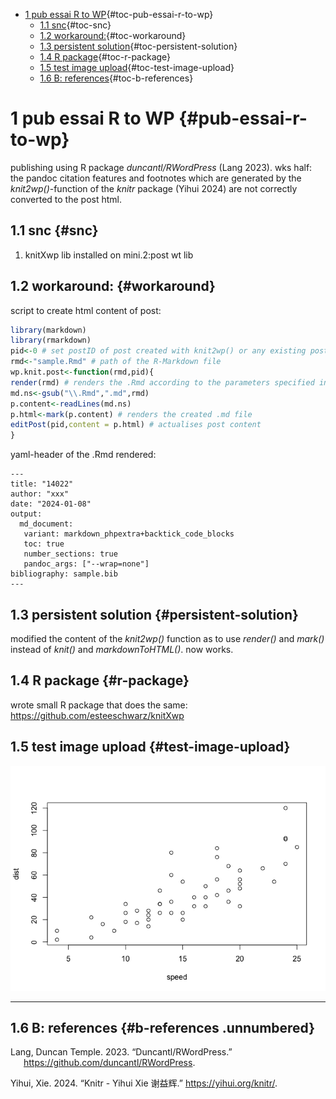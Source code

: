 -   [1 pub essai R to WP](#pub-essai-r-to-wp){#toc-pub-essai-r-to-wp}
    -   [1.1 snc](#snc){#toc-snc}
    -   [1.2 workaround:](#workaround){#toc-workaround}
    -   [1.3 persistent solution](#persistent-solution){#toc-persistent-solution}
    -   [1.4 R package](#r-package){#toc-r-package}
    -   [1.5 test image upload](#test-image-upload){#toc-test-image-upload}
    -   [1.6 B: references](#b-references){#toc-b-references}

# 1 pub essai R to WP {#pub-essai-r-to-wp}

publishing using R package *duncantl/RWordPress* (Lang 2023). wks half: the pandoc citation features and footnotes which are generated by the *knit2wp()*-function of the *knitr* package (Yihui 2024) are not correctly converted to the post html.

## 1.1 snc {#snc}

1.  knitXwp lib installed on mini.2:post wt lib

## 1.2 workaround: {#workaround}

script to create html content of post:

``` r
library(markdown)
library(rmarkdown)
pid<-0 # set postID of post created with knit2wp() or any existing post
rmd<-"sample.Rmd" # path of the R-Markdown file
wp.knit.post<-function(rmd,pid){
render(rmd) # renders the .Rmd according to the parameters specified in the YAML header of the .Rmd
md.ns<-gsub("\\.Rmd",".md",rmd)
p.content<-readLines(md.ns)
p.html<-mark(p.content) # renders the created .md file
editPost(pid,content = p.html) # actualises post content
}
```

yaml-header of the .Rmd rendered:

    ---
    title: "14022"
    author: "xxx"
    date: "2024-01-08"
    output: 
      md_document:
       variant: markdown_phpextra+backtick_code_blocks
       toc: true
       number_sections: true
       pandoc_args: ["--wrap=none"]
    bibliography: sample.bib
    ---

## 1.3 persistent solution {#persistent-solution}

modified the content of the *knit2wp()* function as to use *render()* and *mark()* instead of *knit()* and *markdownToHTML()*. now works.

## 1.4 R package {#r-package}

wrote small R package that does the same: <https://github.com/esteeschwarz/knitXwp>

## 1.5 test image upload {#test-image-upload}

![](wp002_files/figure-markdown_phpextra/unnamed-chunk-2-1.png)

------------------------------------------------------------------------

## 1.6 B: references {#b-references .unnumbered}

<div id="refs" class="references csl-bib-body hanging-indent" markdown="1">

<div id="ref-lang_duncantlrwordpress_2023" class="csl-entry" markdown="1">

Lang, Duncan Temple. 2023. “Duncantl/RWordPress.” <https://github.com/duncantl/RWordPress>.

</div>

<div id="ref-yihui_knitr_2024" class="csl-entry" markdown="1">

Yihui, Xie. 2024. “Knitr - Yihui Xie 谢益辉.” <https://yihui.org/knitr/>.

</div>

</div>

